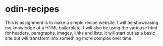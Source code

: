 # odin-recipes

This is assignment is to make a simple recipe website.  I will be showcasing my knowledge of a HTML boilerplate.  I will also be using the variouse html for headers, paragraphs, images, links and lists.  It will start out as a basic site but will transform into something more complex over time.
